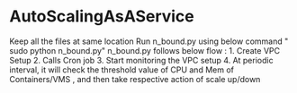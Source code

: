 # AutoScalingAsAService
Keep all the files at same location
Run n_bound.py using below command
            " sudo python n_bound.py"
n_bound.py follows below flow :
    1. Create VPC Setup
    2. Calls Cron job
    3. Start monitoring the VPC setup
    4. At periodic interval, it will check the threshold value of CPU and Mem of Containers/VMS , and then take respective action of scale up/down
